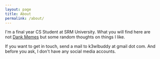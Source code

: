 ```yaml
---
layout: page
title: About
permalink: /about/
---
```


I'm a final year CS Student at SRM University. What you will find here are not <a href = "https://k3wlbuddy.github.io/dank">Dank Memes</a> but some random thoughts on things I like.

If you want to get in touch, send a mail to k3wlbuddy at gmail dot com. And before you ask, I don't have any social media accounts. 
